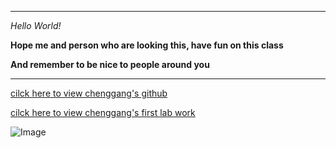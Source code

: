 ***
  *Hello World!*
  
  **Hope me and person who are looking this, have fun on this class**

  **And remember to be nice to people around you**
        
***
  [cilck here to view chenggang's github](https://github.com/chengsitu/cse15l-lab-reports)
  
  [cilck here to view chenggang's first lab work](https://github.com/chengsitu/cse15l-lab-reports/blob/main/lab-report-1-week-0.md)

  ![Image](https://tacanowblog.files.wordpress.com/2020/03/fun-emoji.jpg)
